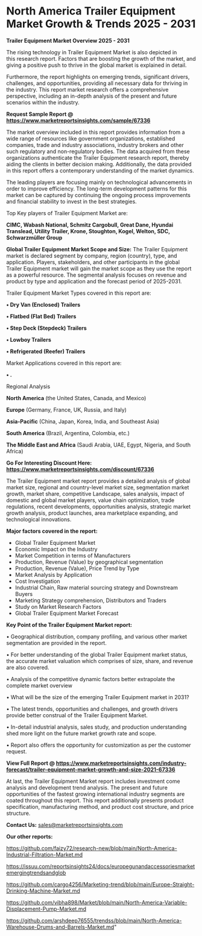 # North America Trailer Equipment Market Growth & Trends 2025 - 2031

<Strong> Trailer Equipment Market Overview 2025 - 2031</strong>

The rising technology in Trailer Equipment Market is also depicted in this research report. Factors that are boosting the growth of the market, and giving a positive push to thrive in the global market is explained in detail.

Furthermore, the report highlights on emerging trends, significant drivers, challenges, and opportunities, providing all necessary data for thriving in the industry. This report market research offers a comprehensive perspective, including an in-depth analysis of the present and future scenarios within the industry.

<strong>Request Sample Report @ <a href=https://www.marketreportsinsights.com/sample/67336>https://www.marketreportsinsights.com/sample/67336</a></strong>

The market overview included in this report provides information from a wide range of resources like government organizations, established companies, trade and industry associations, industry brokers and other such regulatory and non-regulatory bodies. The data acquired from these organizations authenticate the Trailer Equipment research report, thereby aiding the clients in better decision making. Additionally, the data provided in this report offers a contemporary understanding of the market dynamics.

The leading players are focusing mainly on technological advancements in order to improve efficiency. The long-term development patterns for this market can be captured by continuing the ongoing process improvements and financial stability to invest in the best strategies.

Top Key players of Trailer Equipment Market are:

<strong>CIMC, Wabash National, Schmitz Cargobull, Great Dane, Hyundai Translead, Utility Trailer, Krone, Stoughton, Kogel, Welton, SDC, Schwarzmüller Group</strong>

<strong><b>Global Trailer Equipment Market Scope and Size:</b></strong>
The Trailer Equipment market is declared segment by company, region (country), type, and application. Players, stakeholders, and other participants in the global Trailer Equipment market will gain the market scope as they use the report as a powerful resource. The segmental analysis focuses on revenue and product by type and application and the forecast period of 2025-2031.

Trailer Equipment Market Types covered in this report are:

<strong>• Dry Van (Enclosed) Trailers

• Flatbed (Flat Bed) Trailers

• Step Deck (Stepdeck) Trailers

• Lowboy Trailers

• Refrigerated (Reefer) Trailers</strong>

Market Applications covered in this report are:

<strong>• .</strong> 

Regional Analysis

<strong>North America</strong> (the United States, Canada, and Mexico)

<strong>Europe</strong> (Germany, France, UK, Russia, and Italy)

<strong>Asia-Pacific</strong> (China, Japan, Korea, India, and Southeast Asia)

<strong>South America</strong> (Brazil, Argentina, Colombia, etc.)

<strong>The Middle East and Africa</strong> (Saudi Arabia, UAE, Egypt, Nigeria, and South Africa)

<strong>Go For Interesting Discount Here: <a href=https://www.marketreportsinsights.com/discount/67336>https://www.marketreportsinsights.com/discount/67336</a></strong>

The Trailer Equipment market report provides a detailed analysis of global market size, regional and country-level market size, segmentation market growth, market share, competitive Landscape, sales analysis, impact of domestic and global market players, value chain optimization, trade regulations, recent developments, opportunities analysis, strategic market growth analysis, product launches, area marketplace expanding, and technological innovations.

<strong><b>Major factors covered in the report:</b></strong>
<ul>
  <li>Global Trailer Equipment Market </li>
  <li>Economic Impact on the Industry</li>
  <li>Market Competition in terms of Manufacturers</li>
  <li>Production, Revenue (Value) by geographical segmentation</li>
  <li>Production, Revenue (Value), Price Trend by Type</li>
  <li>Market Analysis by Application</li>
  <li>Cost Investigation</li>
  <li>Industrial Chain, Raw material sourcing strategy and Downstream Buyers</li>
  <li>Marketing Strategy comprehension, Distributors and Traders</li>
  <li>Study on Market Research Factors</li>
  <li>Global Trailer Equipment Market Forecast</li>
</ul>

<strong><b>Key Point of the Trailer Equipment Market report:</b></strong>

• Geographical distribution, company profiling, and various other market segmentation are provided in the report.

• For better understanding of the global Trailer Equipment market status, the accurate market valuation which comprises of size, share, and revenue are also covered.

• Analysis of the competitive dynamic factors better extrapolate the complete market overview

• What will be the size of the emerging Trailer Equipment market in 2031?

• The latest trends, opportunities and challenges, and growth drivers provide better construal of the Trailer Equipment Market.

• In-detail industrial analysis, sales study, and production understanding shed more light on the future market growth rate and scope.

• Report also offers the opportunity for customization as per the customer request.

<strong><b>View Full Report @ <a href=https://www.marketreportsinsights.com/industry-forecast/trailer-equipment-market-growth-and-size-2021-67336>https://www.marketreportsinsights.com/industry-forecast/trailer-equipment-market-growth-and-size-2021-67336</a></b></strong>


At last, the Trailer Equipment Market report includes investment come analysis and development trend analysis. The present and future opportunities of the fastest growing international industry segments are coated throughout this report. This report additionally presents product specification, manufacturing method, and product cost structure, and price structure.

<strong>Contact Us:</strong>
sales@marketreportsinsights.com

<strong>Our other reports:</strong>

<a href=https://github.com/faizy72/research-new/blob/main/North-America-Industrial-Filtration-Market.md>https://github.com/faizy72/research-new/blob/main/North-America-Industrial-Filtration-Market.md</a>

<a href=https://issuu.com/reportsinsights24/docs/europegunandaccessoriesmarketemergingtrendsandglob>https://issuu.com/reportsinsights24/docs/europegunandaccessoriesmarketemergingtrendsandglob</a>

<a href=https://github.com/cargo4256/Marketing-trend/blob/main/Europe-Straight-Drinking-Machine-Market.md>https://github.com/cargo4256/Marketing-trend/blob/main/Europe-Straight-Drinking-Machine-Market.md</a>

<a href=https://github.com/vibha898/Market/blob/main/North-America-Variable-Displacement-Pump-Market.md>https://github.com/vibha898/Market/blob/main/North-America-Variable-Displacement-Pump-Market.md</a>

<a href=https://github.com/arshdeep76555/trendss/blob/main/North-America-Warehouse-Drums-and-Barrels-Market.md>https://github.com/arshdeep76555/trendss/blob/main/North-America-Warehouse-Drums-and-Barrels-Market.md</a>"
